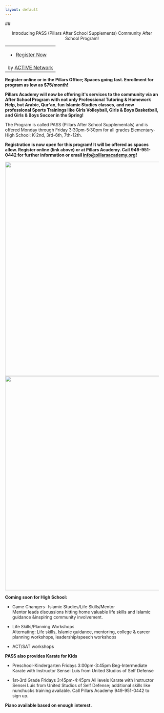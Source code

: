 ```yaml
---
layout: default
---
```

##<center>Introducing PASS (Pillars After School Supplements) Community After School Program!</center>

<link rel="stylesheet" type="text/css" media="all" href="https://emarketing.activenetwork.com/res/button/css/button-v4.css" /><table><tbody><tr><td><div id="btn_div" class="btn-g201"><ul><li><a id="btn_lnk" href="https://campscui.active.com/orgs/PillarsAcademy" target="_blank"><span id="btn_txt">Register Now</span></a></li></ul></div></td></tr><tr><td nowrap=""><div id="btn_foot">by <a href="http://www.activenetwork.com" target="_blank" title="Online Registration, Marketing and Event Management Software">ACTIVE Network</a></div></td></tr></tbody></table>

<b>Register online or in the Pillars Office; Spaces going fast. Enrollment for program as low as $75/month!</b>

<b>Pillars Academy will now be offering it's services to the community via an After School Program with not only Professional Tutoring & Homework Help, but Arabic, Qur'an, fun Islamic Studies classes, and now professional Sports Trainings like Girls Volleyball, Girls & Boys Basketball, and Girls & Boys Soccer in the Spring!</b>

The Program is called PASS (Pillars After School Supplementals) and is offered Monday through Friday 3:30pm-5:30pm for all grades Elementary-High School: K-2nd, 3rd-6th, 7th-12th. 

<b>Registration is now open for this program! It will be offered as spaces allow. Register online (link above) or at Pillars Academy. Call 949-951-0442 for further information or email info@pillarsacademy.org!</b>

<a href="https://cloud.githubusercontent.com/assets/11180395/13907716/024fd492-eeb2-11e5-90b6-b718e60f47f2.jpg">
  <img width="700" src="https://cloud.githubusercontent.com/assets/11180395/13907716/024fd492-eeb2-11e5-90b6-b718e60f47f2.jpg"/>
  
<a href="https://cloud.githubusercontent.com/assets/11180395/13907739/6833671a-eeb2-11e5-8f69-c1abca5a81a8.jpg">
  <img width="700" src="https://cloud.githubusercontent.com/assets/11180395/13907739/6833671a-eeb2-11e5-8f69-c1abca5a81a8.jpg"/>
</a>


<b>Coming soon for High School:</b>
* Game Changers- Islamic Studies/Life Skills/Mentor				
Mentor leads discussions hitting home valuable life skills and Islamic guidance &inspiring community involvement.  	
				
* Life Skills/Planning Workshops				
Alternating: Life skills, Islamic guidance, mentoring, college & career planning workshops, leadership/speech workshops		
* ACT/SAT workshops

<b>PASS also provides Karate for Kids</b>
* Preschool-Kindergarten
  Fridays 3:00pm-3:45pm
  Beg-Intermediate Karate with Instructor Sensei Luis from United Studios of Self Defense	

* 1st-3rd Grade
  Fridays 3:45pm-4:45pm
  All levels Karate with Instructor Sensei Luis from United Studios of Self Defense; additional skills like nunchucks training available. Call Pillars Academy 949-951-0442 to sign up.

<b>Piano available based on enough interest.</b>
